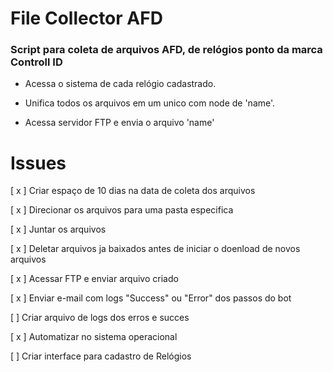 # File Collector AFD
### Script para coleta de arquivos AFD, de relógios ponto da marca Controll ID

- Acessa o sistema de cada relógio cadastrado.

- Unifica todos os arquivos em um unico com node de 'name'.

- Acessa servidor FTP e envia o arquivo 'name'

##

# Issues 

[ x ] Criar espaço de 10 dias na data de coleta dos arquivos

[ x ] Direcionar os arquivos para uma pasta especifica

[ x ] Juntar os arquivos

[ x ] Deletar arquivos ja baixados antes de iniciar o doenload de novos arquivos

[ x ] Acessar FTP e enviar arquivo criado 

[ x ] Enviar e-mail com logs "Success" ou "Error" dos passos do bot

[ ] Criar arquivo de logs dos erros e succes

[ x ] Automatizar no sistema operacional

[ ] Criar interface para cadastro de Relógios